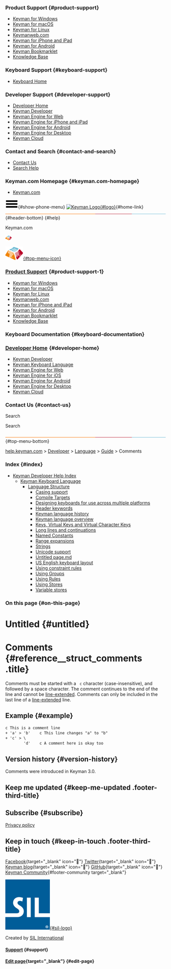 <div id="phone-menu" markdown="1">

<div id="phone-menu-inner" markdown="1">

<div class="phone-menu-item" markdown="1">

### Product Support {#product-support}

-   [Keyman for Windows](/products/windows/)
-   [Keyman for macOS](/products/mac/)
-   [Keyman for Linux](/products/linux/)
-   [Keymanweb.com](/products/web/)
-   [Keyman for iPhone and iPad](/products/iphone-and-ipad/)
-   [Keyman for Android](/products/android/)
-   [Keyman Bookmarklet](/products/bookmarklet/)
-   [Knowledge Base](/knowledge-base/)

</div>

<div class="phone-menu-item" markdown="1">

### Keyboard Support {#keyboard-support}

-   [Keyboard Home](/keyboard)

</div>

<div class="phone-menu-item" markdown="1">

### Developer Support {#developer-support}

-   [Developer Home](/developer)
-   [Keyman Developer](/developer/current-version/)
-   [Keyman Engine for Web](/developer/engine/web/)
-   [Keyman Engine for iPhone and
    iPad](/developer/engine/iphone-and-ipad/)
-   [Keyman Engine for Android](/developer/engine/android/)
-   [Keyman Engine for Desktop](/developer/engine/desktop/)
-   [Keyman Cloud](/developer/cloud/)

</div>

<div class="phone-menu-item" markdown="1">

### Contact and Search {#contact-and-search}

-   [Contact Us](http://keyman.com/contact)
-   [Search Help](/search/)

</div>

<div class="phone-menu-item" markdown="1">

### Keyman.com Homepage {#keyman.com-homepage}

-   [Keyman.com](http://keyman.com)

</div>

</div>

</div>

<div id="container" markdown="1">

<div class="header" markdown="1">

![](/cdn/dev/img/phonehide.png){#show-phone-menu} [![Keyman
Logo](/cdn/dev/img/logo2dev.png){#logo}](/){#home-link} ![Header
bottom](/cdn/dev/img/headerbar.png){#header-bottom}
[](http://keyman.com){#help}

Keyman.com

![](/cdn/dev/img/helpIcon.png)

</div>

<div id="top-menu-bg" markdown="1">

</div>

<div id="top-menu1" markdown="1">

[![](/cdn/dev/img/icon1.png){#top-menu-icon}](/)

<div class="menu-wrapper" markdown="1">

<div id="keyboards" class="menu-item" markdown="1">

### [Product Support](/products/)<span class="header-triangle">![](/cdn/dev/img/img_trans.png)</span> {#product-support-1}

<div class="menu-item-dropdown" markdown="1">

<div class="menu-dropdown-inner" markdown="1">

-   [Keyman for Windows](/products/windows/)
-   [Keyman for macOS](/products/mac/)
-   [Keyman for Linux](/products/linux/)
-   [Keymanweb.com](/products/web/)
-   [Keyman for iPhone and iPad](/products/iphone-and-ipad/)
-   [Keyman for Android](/products/android/)
-   [Keyman Bookmarklet](/products/bookmarklet/)
-   [Knowledge Base](/knowledge-base/)

</div>

</div>

</div>

<div id="products" class="menu-item" markdown="1">

[](/keyboard/)

### Keyboard Documentation {#keyboard-documentation}

</div>

<div id="developers" class="menu-item" markdown="1">

### [Developer Home](/developer/)<span class="header-triangle">![](/cdn/dev/img/img_trans.png)</span> {#developer-home}

<div class="menu-item-dropdown" markdown="1">

<div class="menu-dropdown-inner" markdown="1">

-   [Keyman Developer](/developer/current-version/)
-   [Keyman Keyboard Language](/developer/language/)
-   [Keyman Engine for Web](/developer/engine/web/)
-   [Keyman Engine for iOS](/developer/engine/iphone-and-ipad/)
-   [Keyman Engine for Android](/developer/engine/android/)
-   [Keyman Engine for Desktop](/developer/engine/desktop/)
-   [Keyman Cloud](/developer/cloud/)

</div>

</div>

</div>

<div id="tavultesoft" class="menu-item" markdown="1">

[](http://keyman.com/contact/)

### Contact Us {#contact-us}

</div>

<div id="menu-search" class="menu-pseudo-item" markdown="1">

<div class="search-wrap" markdown="1">

Search

Search

</div>

</div>

</div>

![](/cdn/dev/img/headerbar.png){#top-menu-bottom}

</div>

<div id="phone-header-spacer" markdown="1">

</div>

<div id="breadcrumbTrail" markdown="1">

[help.keyman.com](/) &gt; [Developer](../../../developer/) &gt;
[Language](../../language/) &gt; [Guide](../guide/) &gt; Comments

</div>

<div class="main" markdown="1">

<div id="section2" markdown="1">

<div class="column-left show-index" markdown="1">

<div id="index" markdown="1">

### Index {#index}

<div id="index-content" markdown="1">

-   [Keyman Developer Help Index](../.././)
    -   [Keyman Keyboard Language](.././)
        -   [Language Structure](./)
            -   [Casing support](casing-support "Casing support")
            -   [Compile Targets](compile-targets "Compile Targets")
            -   [Designing keyboards for use across multiple
                platforms](multi-platform "Designing keyboards for use across multiple platforms")
            -   [Header keywords](headers "Header keywords")
            -   [Keyman language
                history](history "Keyman language history")
            -   [Keyman language
                overview](overview "Keyman language overview")
            -   [Keys, Virtual Keys and Virtual Character
                Keys](virtual-keys "Keys, Virtual Keys and Virtual Character Keys")
            -   [Long lines and
                continuations](long-lines "Long lines and continuations")
            -   [Named Constants](constants "Named Constants")
            -   [Range expansions](expansions "Range expansions")
            -   [Strings](strings "Strings")
            -   [Unicode support](unicode "Unicode support")
            -   [Untitled page.md](comments "Untitled page.md")
            -   [US English keyboard
                layout](us-english "US English keyboard layout")
            -   [Using constraint
                rules](constraints "Using constraint rules")
            -   [Using Groups](groups "Using Groups")
            -   [Using Rules](rules "Using Rules")
            -   [Using Stores](stores "Using Stores")
            -   [Variable stores](variable-stores "Variable stores")

</div>

</div>

</div>

<div class="column-right" markdown="1">

<div id="toc" markdown="1">

### On this page {#on-this-page}

<div id="toc-content" markdown="1">

</div>

</div>

</div>

<div class="wrapper" markdown="1">

# Untitled {#untitled}

<div class="markdown" markdown="1">

# Comments {#reference__struct_comments .title}

Comments must be started with a ` c` character (case-insensitive), and
followed by a space character. The comment continues to the end of the
line and cannot be
[line-extended](long-lines.php "Long lines and continuations"). Comments
can only be included in the last line of a
[line-extended](long-lines.php "Long lines and continuations") line.

## Example {#example}

~~~ language-keyman
c This is a comment line
+ 'a' > 'b'    c This line changes "a" to "b"
+ 'c' > \
        'd'    c A comment here is okay too
~~~

## Version history {#version-history}

Comments were introduced in Keyman 3.0.

</div>

</div>

</div>

</div>

<div class="footer" markdown="1">

<div class="wrapper" markdown="1">

<div class="footer-third" markdown="1">

## Keep me updated {#keep-me-updated .footer-third-title}

<div id="mc_embed_signup" markdown="1">

<div class="mc-field-group" markdown="1">

</div>

<div id="mce-responses" class="clear" markdown="1">

<div id="mce-error-response" class="response" markdown="1"
style="display:none">

</div>

<div id="mce-success-response" class="response" markdown="1"
style="display:none">

</div>

</div>

<div class="button subscribe" markdown="1">

## Subscribe {#subscribe}

</div>

</div>

  

<div id="privacy-policy" markdown="1">

[Privacy
policy](https://software.sil.org/language-software-privacy-policy)

</div>

</div>

<div id="footer-social" class="footer-third" markdown="1">

## Keep in touch {#keep-in-touch .footer-third-title}

<div markdown="1">

[Facebook](https://facebook.com/KeymanApp){target="_blank" icon=""}
[Twitter](https://twitter.com/keyman){target="_blank" icon=""} [Keyman
blog](https://blog.keyman.com/){target="_blank" icon=""}
[GitHub](https://github.com/keymanapp){target="_blank" icon=""} [Keyman
Community](https://community.software.sil.org/c/keyman){#footer-community
target="_blank"}

</div>

</div>

<div class="footer-third sil-logo" markdown="1">

  
[![SIL](/cdn/dev/img/sil-logo-blue-2017_1.png){#sil-logo}](https://www.keyman.com/about/)

Created by [SIL International](https://www.keyman.com/about/)

</div>

</div>

</div>

<div id="footer-tab-support" class="footer-tab-holder" markdown="1">

<div class="footer-tab" markdown="1">

#### [Support](https://community.software.sil.org/c/keyman) {#support}

</div>

</div>

<div id="footer-tab-edit" class="footer-tab-holder" markdown="1">

<div class="footer-tab" markdown="1">

#### [Edit page](https://github.com/keymanapp/help.keyman.com/edit/master/developer/language/guide/comments.md){target="_blank"} {#edit-page}

</div>

</div>

<div id="KeymanWebControl" markdown="1">

</div>

</div>
